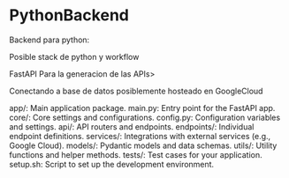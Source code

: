 # PythonBackend
Backend para python:


Posible stack de python y workflow

FastAPI Para la generacion de las APIs>

Conectando a base de datos posiblemente hosteado en GoogleCloud




app/: Main application package.
main.py: Entry point for the FastAPI app.
core/: Core settings and configurations.
config.py: Configuration variables and settings.
api/: API routers and endpoints.
endpoints/: Individual endpoint definitions.
services/: Integrations with external services (e.g., Google Cloud).
models/: Pydantic models and data schemas.
utils/: Utility functions and helper methods.
tests/: Test cases for your application.
setup.sh: Script to set up the development environment.
